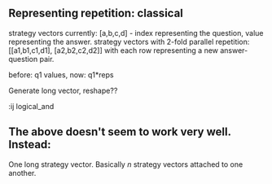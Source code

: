 ## Representing repetition: classical

strategy vectors currently: [a,b,c,d] - index representing the question, value representing the answer.
strategy vectors with 2-fold parallel repetition:
[[a1,b1,c1,d1],
 [a2,b2,c2,d2]]
with each row representing a new answer-question pair.

before: q1 values, now: q1*reps

Generate long vector, reshape??

:ij
logical_and


## The above doesn't seem to work very well. Instead:

One long strategy vector.
Basically _n_ strategy vectors attached to one another.